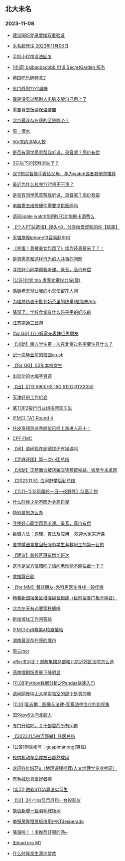 ## 北大未名 
### 2023-11-08

+ [建议BBS登录增加双重验证](https://bbs.pku.edu.cn/v2/post-read.php?bid=1&threadid=18675607)

+ [未名起居注 2023年11月06日](https://bbs.pku.edu.cn/v2/post-read.php?bid=728&threadid=18676461)

+ [手机小程序没法回复](https://bbs.pku.edu.cn/v2/post-read.php?bid=16&threadid=18675963)

+ [[申请] baibaobaobbb 申请 SecretGarden 版务](https://bbs.pku.edu.cn/v2/post-read.php?bid=751&threadid=18665411)

+ [燕园吃乐碎碎念2](https://bbs.pku.edu.cn/v2/post-read.php?bid=1431&threadid=18676043)

+ [东门外的????臭味](https://bbs.pku.edu.cn/v2/post-read.php?bid=1431&threadid=18675928)

+ [真是没见过那别人电脑支架自己用上了](https://bbs.pku.edu.cn/v2/post-read.php?bid=25&threadid=18676400)

+ [需要食堂饭菜保温装置](https://bbs.pku.edu.cn/v2/post-read.php?bid=138&threadid=18675897)

+ [北京最没存在感的区是哪个？](https://bbs.pku.edu.cn/v2/post-read.php?bid=468&threadid=18676417)

+ [周一灌水](https://bbs.pku.edu.cn/v2/post-read.php?bid=610&threadid=18675675)

+ [50r求约清华入校](https://bbs.pku.edu.cn/v2/post-read.php?bid=104&threadid=18668302)

+ [是否有同学愿意帮我听课、录音呢？高价有偿](https://bbs.pku.edu.cn/v2/post-read.php?bid=468&threadid=18677262)

+ [3元以下的饮料消失了？](https://bbs.pku.edu.cn/v2/post-read.php?bid=606&threadid=18676267)

+ [双11想买智能手表给父母，华为watch或者其他求推荐](https://bbs.pku.edu.cn/v2/post-read.php?bid=244&threadid=18671428)

+ [最近为什么拉完????擦不干净？](https://bbs.pku.edu.cn/v2/post-read.php?bid=244&threadid=18676373)

+ [是否有同学愿意帮我听课、录音呢？高价有偿](https://bbs.pku.edu.cn/v2/post-read.php?bid=342&threadid=18677249)

+ [电脑寄去维修硬件需要提供密码吗](https://bbs.pku.edu.cn/v2/post-read.php?bid=484&threadid=18675815)

+ [请问apple watch能用NFC功能刷卡消费么](https://bbs.pku.edu.cn/v2/post-read.php?bid=488&threadid=18674502)

+ [【个人PT站邀请】馒头*8，分享给爱观影的你【结束】](https://bbs.pku.edu.cn/v2/post-read.php?bid=209&threadid=18665165)

+ [天猫旗舰iphone13容易翻车吗](https://bbs.pku.edu.cn/v2/post-read.php?bid=488&threadid=18676255)

+ [《完蛋！我被美女包围了》续作还真要来了？！](https://bbs.pku.edu.cn/v2/post-read.php?bid=251&threadid=18676248)

+ [是否愿意和这样行为的人共事的问题](https://bbs.pku.edu.cn/v2/post-read.php?bid=251&threadid=18676467)

+ [寻找好心同学帮我听课、录音，高价有偿](https://bbs.pku.edu.cn/v2/post-read.php?bid=10&threadid=18677321)

+ [[公告]封禁 tno 发表文章权力(转载)](https://bbs.pku.edu.cn/v2/post-read.php?bid=338&threadid=18676339)

+ [感谢老天爷让我的小天使留在人间](https://bbs.pku.edu.cn/v2/post-read.php?bid=151&threadid=18675985)

+ [为啥总热衷于批判奶茶里的热量/植脂末/etc](https://bbs.pku.edu.cn/v2/post-read.php?bid=90&threadid=18675954)

+ [降温了，学校食堂有什么热乎乎的好吃的](https://bbs.pku.edu.cn/v2/post-read.php?bid=90&threadid=18675856)

+ [江苏南通三日游](https://bbs.pku.edu.cn/v2/post-read.php?bid=94&threadid=18672326)

+ [[for GG] 代小姨家亲表妹征男朋友](https://bbs.pku.edu.cn/v2/post-read.php?bid=167&threadid=18676226)

+ [【求助】南方学生第一次在北京过冬需要注意什么？](https://bbs.pku.edu.cn/v2/post-read.php?bid=103&threadid=18676091)

+ [记一次毕业前的校园crush](https://bbs.pku.edu.cn/v2/post-read.php?bid=52&threadid=18534014)

+ [【for GG】00年本校女生](https://bbs.pku.edu.cn/v2/post-read.php?bid=167&threadid=18675530)

+ [出启功的大幅字真迹](https://bbs.pku.edu.cn/v2/post-read.php?bid=71&threadid=18675848)

+ [【出】幻13 5900HS 16G 512G RTX3050](https://bbs.pku.edu.cn/v2/post-read.php?bid=71&threadid=18623571)

+ [天津好的工作机会](https://bbs.pku.edu.cn/v2/post-read.php?bid=99&threadid=18665898)

+ [某TOP2投行行业组招聘实习生](https://bbs.pku.edu.cn/v2/post-read.php?bid=896&threadid=18677062)

+ [[FMC] TAT Round 4](https://bbs.pku.edu.cn/v2/post-read.php?bid=519&threadid=18677348)

+ [托皮奇预测选秀顺位已经上涨进入前十！](https://bbs.pku.edu.cn/v2/post-read.php?bid=88&threadid=18676460)

+ [CPF FMC](https://bbs.pku.edu.cn/v2/post-read.php?bid=519&threadid=18676374)

+ [【问】请问现在邱德拔还有操课吗](https://bbs.pku.edu.cn/v2/post-read.php?bid=219&threadid=18644114)

+ [【芝麻开团】第一次小团总结](https://bbs.pku.edu.cn/v2/post-read.php?bid=696&threadid=18664557)

+ [【求助】正畸面诊被诱骗交钱预留权益，钱至今未拿回](https://bbs.pku.edu.cn/v2/post-read.php?bid=301&threadid=18676181)

+ [【2023.11.5】白河野攀后勤总结](https://bbs.pku.edu.cn/v2/post-read.php?bid=224&threadid=18676368)

+ [【11.11~11.12凤凰岭一日一夜野外】队医计划](https://bbs.pku.edu.cn/v2/post-read.php?bid=224&threadid=18676345)

+ [什么时候才能不因为身高自卑](https://bbs.pku.edu.cn/v2/post-read.php?bid=690&threadid=18675297)

+ [特别易怒怎么办](https://bbs.pku.edu.cn/v2/post-read.php?bid=690&threadid=18676189)

+ [寻找好心同学帮我听课、录音，高价有偿](https://bbs.pku.edu.cn/v2/post-read.php?bid=1408&threadid=18677281)

+ [数值方法：原理、算法及应用    欢迎大家来选课](https://bbs.pku.edu.cn/v2/post-read.php?bid=1408&threadid=18376256)

+ [要求馨园食堂回归服务学生与教职工的第一目的](https://bbs.pku.edu.cn/v2/post-read.php?bid=438&threadid=18675314)

+ [【建议】新校区班车增加班次](https://bbs.pku.edu.cn/v2/post-read.php?bid=438&threadid=18640541)

+ [这不是官方信箱吧？请问老师能不能拦截一下？](https://bbs.pku.edu.cn/v2/post-read.php?bid=668&threadid=18675684)

+ [求推荐日剧](https://bbs.pku.edu.cn/v2/post-read.php?bid=200&threadid=18672512)

+ [【for MM】替好朋友-外科男医生寻找一段佳缘](https://bbs.pku.edu.cn/v2/post-read.php?bid=167&threadid=18676398)

+ [畅春新园宿舍区增强隔音措施（目前宿舍门极不隔音）](https://bbs.pku.edu.cn/v2/post-read.php?bid=438&threadid=18655602)

+ [北京冬天有必要穿秋裤吗](https://bbs.pku.edu.cn/v2/post-read.php?bid=103&threadid=18676349)

+ [新加坡找工作问答帖](https://bbs.pku.edu.cn/v2/post-read.php?bid=99&threadid=18596395)

+ [[FMC]小组赛第4轮直播帖](https://bbs.pku.edu.cn/v2/post-read.php?bid=519&threadid=18677424)

+ [湖南最没存在感的城市](https://bbs.pku.edu.cn/v2/post-read.php?bid=474&threadid=18675224)

+ [周三mor](https://bbs.pku.edu.cn/v2/post-read.php?bid=468&threadid=18677467)

+ [offer求对比！邮政集团总部和北京近郊区法院怎么选](https://bbs.pku.edu.cn/v2/post-read.php?bid=99&threadid=18676297)

+ [燕南擂椒饭质量下降明显](https://bbs.pku.edu.cn/v2/post-read.php?bid=1431&threadid=18675720)

+ [[11.08]Python数据分析之Pandas快速入门](https://bbs.pku.edu.cn/v2/post-read.php?bid=25&threadid=18677474)

+ [请问网传中山大学实验室的那个是真的嘛](https://bbs.pku.edu.cn/v2/post-read.php?bid=244&threadid=18677472)

+ [[11.10]吴志攀：图像与法律-观察法律变化的新视角](https://bbs.pku.edu.cn/v2/post-read.php?bid=342&threadid=18677354)

+ [国外ipv6访问北邮人](https://bbs.pku.edu.cn/v2/post-read.php?bid=209&threadid=18676942)

+ [专门开帖吧，关于部委的所有问题](https://bbs.pku.edu.cn/v2/post-read.php?bid=99&threadid=18389715)

+ [【2023.11.5白河野攀】队医总结](https://bbs.pku.edu.cn/v2/post-read.php?bid=224&threadid=18676351)

+ [[公告]删除帐号：guapimanong(转载)](https://bbs.pku.edu.cn/v2/post-read.php?bid=1&threadid=18677493)

+ [校内机动车乱停放已靡然成风](https://bbs.pku.edu.cn/v2/post-read.php?bid=1431&threadid=18673720)

+ [求问各位城环u（地理课程推荐/人文地理学专业考研）](https://bbs.pku.edu.cn/v2/post-read.php?bid=31&threadid=18677489)

+ [有毛绒玩具爱好者嘛](https://bbs.pku.edu.cn/v2/post-read.php?bid=218&threadid=18672293)

+ [[实习] 微软STCA算法实习生](https://bbs.pku.edu.cn/v2/post-read.php?bid=327&threadid=18677521)

+ [【出】24寸ips显示屏和一台投影仪](https://bbs.pku.edu.cn/v2/post-read.php?bid=71&threadid=18677506)

+ [能否新增一些羽毛球场地](https://bbs.pku.edu.cn/v2/post-read.php?bid=438&threadid=18550151)

+ [举报房屋租赁板块用户KTdesperado](https://bbs.pku.edu.cn/v2/post-read.php?bid=351&threadid=18677541)

+ [降温啦！！求推荐好喝的汤~](https://bbs.pku.edu.cn/v2/post-read.php?bid=90&threadid=18675044)

+ [出ipad pro M1](https://bbs.pku.edu.cn/v2/post-read.php?bid=71&threadid=18676437)

+ [什么时候发生源地贷款](https://bbs.pku.edu.cn/v2/post-read.php?bid=438&threadid=18677531)


